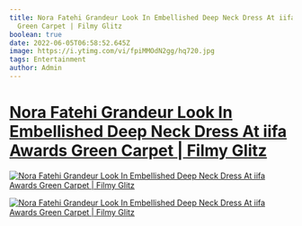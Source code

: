 ```yaml
---
title: Nora Fatehi Grandeur Look In Embellished Deep Neck Dress At iifa Awards
  Green Carpet | Filmy Glitz
boolean: true
date: 2022-06-05T06:58:52.645Z
image: https://i.ytimg.com/vi/fpiMMOdN2gg/hq720.jpg
tags: Entertainment
author: Admin
---
```

# [Nora Fatehi Grandeur Look In Embellished Deep Neck Dress At iifa Awards Green Carpet | Filmy Glitz](https://dailynewz.xyz/video.php?v=fpiMMOdN2gg&t=Nora%20Fatehi%20Grandeur%20Look%20In%20Embellished%20Deep%20Neck%20Dress%20At%20iifa%20Awards%20Green%20Carpet%20|%20Filmy%20Glitz)

[![Nora Fatehi Grandeur Look In Embellished Deep Neck Dress At iifa Awards Green Carpet | Filmy Glitz](https://i.ytimg.com/vi/fpiMMOdN2gg/hq720.jpg)](https://dailynewz.xyz/video.php?v=fpiMMOdN2gg&t=Nora%20Fatehi%20Grandeur%20Look%20In%20Embellished%20Deep%20Neck%20Dress%20At%20iifa%20Awards%20Green%20Carpet%20|%20Filmy%20Glitz)

[![Nora Fatehi Grandeur Look In Embellished Deep Neck Dress At iifa Awards Green Carpet | Filmy Glitz](https://pbs.twimg.com/media/FUdehpKacAAufxk?format=jpg&name=large)](https://dailynewz.xyz/video.php?v=fpiMMOdN2gg&t=Nora%20Fatehi%20Grandeur%20Look%20In%20Embellished%20Deep%20Neck%20Dress%20At%20iifa%20Awards%20Green%20Carpet%20|%20Filmy%20Glitz)